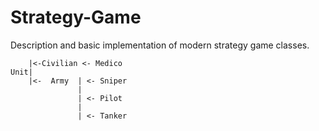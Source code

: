 # Strategy-Game
Description and basic implementation of modern strategy game classes.


        |<-Civilian <- Medico
    Unit|
        |<-  Army  | <- Sniper
                   |
                   | <- Pilot
                   | 
                   | <- Tanker
